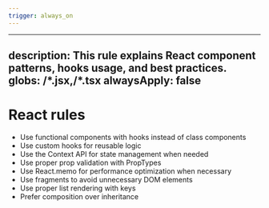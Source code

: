 ```yaml
---
trigger: always_on
---
```


---
description: This rule explains React component patterns, hooks usage, and best practices.
globs: **/*.jsx,**/*.tsx
alwaysApply: false
---

# React rules

- Use functional components with hooks instead of class components
- Use custom hooks for reusable logic
- Use the Context API for state management when needed
- Use proper prop validation with PropTypes
- Use React.memo for performance optimization when necessary
- Use fragments to avoid unnecessary DOM elements
- Use proper list rendering with keys
- Prefer composition over inheritance
